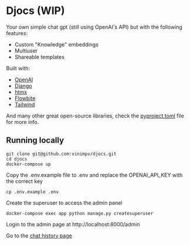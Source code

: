 # Djocs (WIP)

Your own simple chat gpt (still using OpenAI's API) but with the following features:
- Custom "Knowledge" embeddings
- Multiuser
- Shareable templates

Built with:

- [OpenAI](https://openai.com/)
- [Django](https://www.djangoproject.com/)
- [htmx](https://htmx.org/)
- [Flowbite](https://flowbite.com/)
- [Tailwind](https://tailwindcss.com/)

And many other great open-source libraries, check the [pyproject.toml](pyproject.toml) file for more info.

## Running locally

```
git clone git@github.com:vinimpv/djocs.git
cd djocs
docker-compose up
```

Copy the .env.example file to .env and replace the OPENAI_API_KEY with the correct key
```
cp .env.example .env
```

Create the superuser to access the admin panel
```
docker-compose exec app python manage.py createsuperuser
```

Login to the admin page at http://localhost:8000/admin

Go to the [chat history page](http://localhost:8000/)



